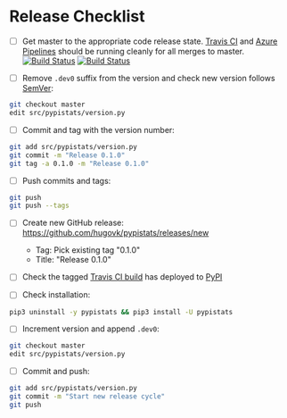 # Release Checklist

* [ ] Get master to the appropriate code release state. [Travis CI](https://travis-ci.org/hugovk/pypistats) and [Azure Pipelines](https://dev.azure.com/hugovk/hugovk/_build/latest?definitionId=1?branchName=master) should be running cleanly for all merges to master. [![Build Status](https://travis-ci.org/hugovk/pypistats.svg?branch=master)](https://travis-ci.org/hugovk/pypistats) [![Build Status](https://dev.azure.com/hugovk/hugovk/_apis/build/status/hugovk.pypistats?branchName=master)](https://dev.azure.com/hugovk/hugovk/_build/latest?definitionId=1?branchName=master)

* [ ] Remove `.dev0` suffix from the version and check new version follows [SemVer](https://semver.org/):
```bash
git checkout master
edit src/pypistats/version.py
```

* [ ] Commit and tag with the version number:
```bash
git add src/pypistats/version.py
git commit -m "Release 0.1.0"
git tag -a 0.1.0 -m "Release 0.1.0"
```

* [ ] Push commits and tags:
 ```bash
git push
git push --tags
```

* [ ] Create new GitHub release: https://github.com/hugovk/pypistats/releases/new
  * Tag: Pick existing tag "0.1.0"
  * Title: "Release 0.1.0"

* [ ] Check the tagged [Travis CI build](https://travis-ci.org/hugovk/pypistats) has deployed to [PyPI](https://pypi.org/project/pypistats/#history)

* [ ] Check installation:
```bash
pip3 uninstall -y pypistats && pip3 install -U pypistats
```

* [ ] Increment version and append `.dev0`:
```bash
git checkout master
edit src/pypistats/version.py
```

* [ ] Commit and push:
```bash
git add src/pypistats/version.py
git commit -m "Start new release cycle"
git push
```
